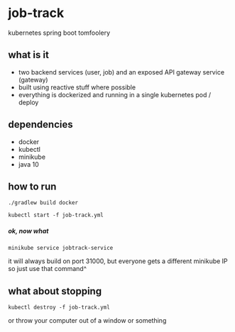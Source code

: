 # job-track
kubernetes spring boot tomfoolery

## what is it
- two backend services (user, job) and an exposed API gateway service (gateway)
- built using reactive stuff where possible
- everything is dockerized and running in a single kubernetes pod / deploy

## dependencies
- docker
- kubectl
- minikube
- java 10

## how to run

`./gradlew build docker`

`kubectl start -f job-track.yml`

##### ok, now what

`minikube service jobtrack-service`

it will always build on port 31000, but everyone gets a different minikube IP so just use that command^

## what about stopping

`kubectl destroy -f job-track.yml` 

or throw your computer out of a window or something
